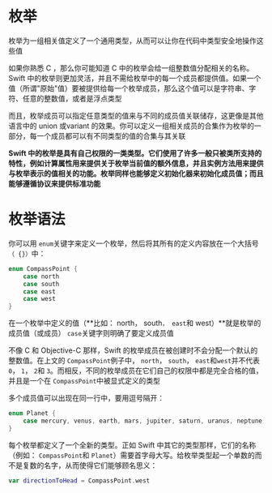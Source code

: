 # 枚举

枚举为一组相关值定义了一个通用类型，从而可以让你在代码中类型安全地操作这些值

如果你熟悉 C ，那么你可能知道 C 中的枚举会给一组整数值分配相关的名称。Swift 中的枚举则更加灵活，并且不需给枚举中的每一个成员都提供值。如果一个值（所谓"原始"值）要被提供给每一个枚举成员，那么这个值可以是字符串、字符、任意的整数值，或者是浮点类型

而且，枚举成员可以指定任意类型的值来与不同的成员值关联储存，这更像是其他语言中的 union 或variant 的效果。你可以定义一组相关成员的合集作为枚举的一部分，每一个成员都可以有不同类型的值的合集与其关联

**Swift 中的枚举是具有自己权限的一类类型。它们使用了许多一般只被类所支持的特性，例如计算属性用来提供关于枚举当前值的额外信息，并且实例方法用来提供与枚举表示的值相关的功能。枚举同样也能够定义初始化器来初始化成员值；而且能够遵循协议来提供标准功能**

# 枚举语法

你可以用 `enum`关键字来定义一个枚举，然后将其所有的定义内容放在一个大括号`（ {}）`中：

```swift
enum CompassPoint {
    case north
    case south
    case east
    case west
}
```

在一个枚举中定义的值（**比如： north， south`， east`和 west）**就是枚举的成员值（或成员） `case`关键字则明确了要定义成员值

不像 C 和 Objective-C 那样，Swift 的枚举成员在被创建时不会分配一个默认的整数值。在上文的 `CompassPoint`例子中， `north`， `south`， `east`和`west`并不代表 `0`， `1`， `2`和 `3`。而相反，不同的枚举成员在它们自己的权限中都是完全合格的值，并且是一个在 `CompassPoint`中被显式定义的类型

多个成员值可以出现在同一行中，要用逗号隔开：

```swift
enum Planet {
    case mercury, venus, earth, mars, jupiter, saturn, uranus, neptune
}
```

每个枚举都定义了一个全新的类型。正如 Swift 中其它的类型那样，它们的名称（例如： `CompassPoint`和 `Planet`）需要首字母大写。给枚举类型起一个单数的而不是复数的名字，从而使得它们能够顾名思义：

```swift
var directionToHead = CompassPoint.west
```


